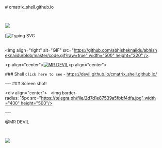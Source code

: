   
 ​#​ ​cmatrix_shell.github.io 
  
 ​<p> 
 ​<img src= "https://camo.githubusercontent.com/71b837571c48af3aa60a73dbc9d5936aa359d78efbfa8a6743cbbbc16b80ef4d/68747470733a2f2f63646e2e646973636f72646170702e636f6d2f6174746163686d656e74732f3830353930323039333930363630383138362f3830353931333937323533353539303932322f74656e6f722e676966" /> 
 ​</p> 
  
 ​[![​Typing SVG​](https://readme-typing-svg.herokuapp.com?color=%23000000&lines=Funny+Cmatrix+shell+%F0%9F%A4%93;To+see+the+shell%3F;click+the+following+link..%F0%9F%98%8E;Created+by+MR+DEVIL+%3A)
  
 ​<img align="right" alt="GIF" src="https://github.com/abhisheknaiidu/abhisheknaiidu/blob/master/code.gif?raw=true" width="500" height="320" /> 
 ​. 
  
 ​<p align="center"> 
 ​<a href="https://wa.me/+919747636994"><img title="MR DEVIL" src="https://img.shields.io/badge/MR-_DEVIL-CONTACT ME ON-MR/DEVIL%20DEVIL?color=Blue&style=for-the-badge&logo=whatsapp"></a> 
 ​<p align="center"> 
  
 ​###​ ​Shell 
 ​``` Click here to see ``` - https://devil.github.io/cmatrix_shell.github.io/ 
  
 ​--- 
 ​### Screen shot! 
  
 ​<div align="center"> 
 ​  <img border-radius: 15px src="https://telegra.ph/file/2d7d1e87539a5fbbf4dfa.jpg" width="400" height="500"/> 
  
 ​--- 
  
 ​@MR DEVIL 
  
 ​<p> 
 ​<img src= "https://camo.githubusercontent.com/71b837571c48af3aa60a73dbc9d5936aa359d78efbfa8a6743cbbbc16b80ef4d/68747470733a2f2f63646e2e646973636f72646170702e636f6d2f6174746163686d656e74732f3830353930323039333930363630383138362f3830353931333937323533353539303932322f74656e6f722e676966" /> 
 ​</p>
  


